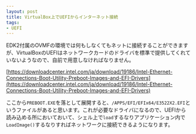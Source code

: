 ```yaml
---
layout: post
title: VirtualBox上でUEFIからインターネット接続
tags:
- UEFI
---
```


EDK2付属のOVMFの環境では何もしなくてもネットに接続することができますが、VirtualBoxのUEFIはネットワークカードのドライバを標準で提供してくれていないようなので、自前で用意しなければなりません。

[https://downloadcenter.intel.com/ja/download/19186/Intel-Ethernet-Connections-Boot-Utility-Preboot-Images-and-EFI-Drivers](https://downloadcenter.intel.com/ja/download/19186/Intel-Ethernet-Connections-Boot-Utility-Preboot-Images-and-EFI-Drivers)

ここから`PREBOOT.EXE`を落として展開すると、`/APPS/EFI/EFIx64/E3522X2.EFI`というファイルがあると思います。これが必要なドライバになるので、UEFIから読み込める所においておいて、シェル上で`load`するなりアプリケーション内で`LoadImage()`するなりすればネットワークに接続できるようになります。
